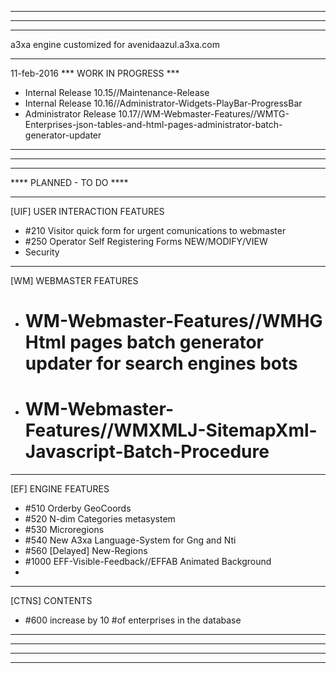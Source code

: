 *************************************************
*************************************************
*************************************************
a3xa engine customized for avenidaazul.a3xa.com 
*************************************************

11-feb-2016 *** WORK IN PROGRESS ***

- Internal Release 10.15//Maintenance-Release 
- Internal Release 10.16//Administrator-Widgets-PlayBar-ProgressBar
- Administrator Release 10.17//WM-Webmaster-Features//WMTG-Enterprises-json-tables-and-html-pages-administrator-batch-generator-updater

*************************************************
*************************************************
*************************************************
**** PLANNED - TO DO ****





______________________________________________

[UIF] USER INTERACTION FEATURES

* #210 Visitor quick form for urgent comunications to webmaster 
* #250 Operator Self Registering Forms NEW/MODIFY/VIEW 
* Security

______________________________________________

[WM] WEBMASTER FEATURES


* # WM-Webmaster-Features//WMHG Html pages batch generator updater for search engines bots
* # WM-Webmaster-Features//WMXMLJ-SitemapXml-Javascript-Batch-Procedure

______________________________________________

[EF] ENGINE FEATURES

* #510 Orderby GeoCoords 
* #520 N-dim Categories metasystem 
* #530 Microregions 
* #540 New A3xa Language-System for Gng and Nti
* #560 [Delayed] New-Regions
* #1000 EFF-Visible-Feedback//EFFAB Animated Background
* 

______________________________________________

[CTNS] CONTENTS

* #600 increase by 10 #of enterprises in the database 

______________________________________________
*************************************************
*************************************************
*************************************************



